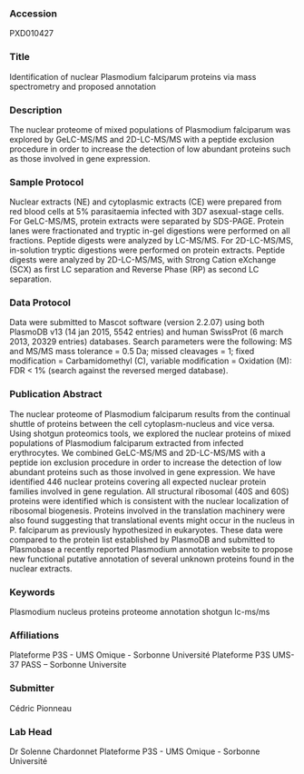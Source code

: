 ### Accession
PXD010427

### Title
Identification of nuclear Plasmodium falciparum proteins via mass spectrometry and proposed annotation

### Description
The nuclear proteome of mixed populations of Plasmodium falciparum was explored by GeLC-MS/MS and 2D-LC-MS/MS with a peptide exclusion procedure in order to increase the detection of low abundant proteins such as those involved in gene expression.

### Sample Protocol
Nuclear extracts (NE) and cytoplasmic extracts (CE) were prepared from red blood cells at 5% parasitaemia infected with 3D7 asexual-stage cells. For GeLC-MS/MS, protein extracts were separated by SDS-PAGE. Protein lanes were fractionated and tryptic in-gel digestions were performed on all fractions. Peptide digests were analyzed by LC-MS/MS. For 2D-LC-MS/MS, in-solution tryptic digestions were performed on protein extracts. Peptide digests were analyzed by 2D-LC-MS/MS, with Strong Cation eXchange (SCX) as first LC separation and Reverse Phase (RP) as second LC separation.

### Data Protocol
Data were submitted to Mascot software (version 2.2.07) using both PlasmoDB v13 (14 jan 2015, 5542 entries) and human SwissProt (6 march 2013, 20329 entries) databases. Search parameters were the following: MS and MS/MS mass tolerance = 0.5 Da; missed cleavages = 1; fixed modification = Carbamidomethyl (C), variable modification = Oxidation (M): FDR < 1% (search against the reversed merged database).

### Publication Abstract
The nuclear proteome of Plasmodium falciparum results from the continual shuttle of proteins between the cell cytoplasm-nucleus and vice versa. Using shotgun proteomics tools, we explored the nuclear proteins of mixed populations of Plasmodium falciparum extracted from infected erythrocytes. We combined GeLC-MS/MS and 2D-LC-MS/MS with a peptide ion exclusion procedure in order to increase the detection of low abundant proteins such as those involved in gene expression. We have identified 446 nuclear proteins covering all expected nuclear protein families involved in gene regulation. All structural ribosomal (40S and 60S) proteins were identified which is consistent with the nuclear localization of ribosomal biogenesis. Proteins involved in the translation machinery were also found suggesting that translational events might occur in the nucleus in P. falciparum as previously hypothesized in eukaryotes. These data were compared to the protein list established by PlasmoDB and submitted to Plasmobase a recently reported Plasmodium annotation website to propose new functional putative annotation of several unknown proteins found in the nuclear extracts.

### Keywords
Plasmodium nucleus proteins proteome annotation shotgun lc-ms/ms

### Affiliations
Plateforme P3S - UMS Omique - Sorbonne Université
Plateforme P3S UMS-37 PASS – Sorbonne Universite

### Submitter
Cédric Pionneau

### Lab Head
Dr Solenne Chardonnet
Plateforme P3S - UMS Omique - Sorbonne Université


